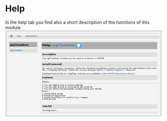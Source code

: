 # Help

In the help tab you find also a short description of the functions of this module ![](../../.gitbook/assets/2admin_help%20%282%29.png)

